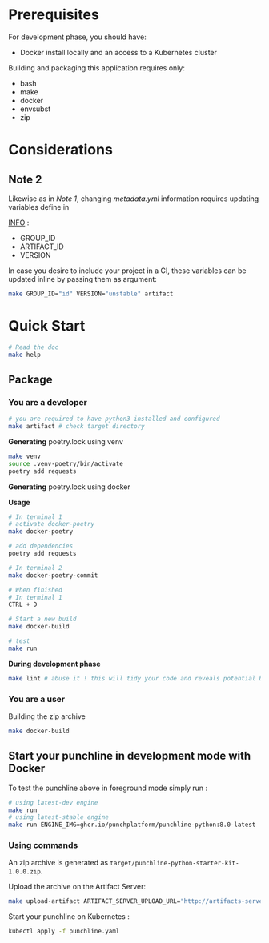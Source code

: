 # Prerequisites

For development phase, you should have:

- Docker install locally and an access to a Kubernetes cluster

Building and packaging this application requires only:

- bash
- make
- docker
- envsubst
- zip

# Considerations

## Note 2

Likewise as in *Note 1*, changing *metadata.yml* information requires updating variables define in

[INFO](./INFO) :

- GROUP_ID
- ARTIFACT_ID
- VERSION

In case you desire to include your project in a CI, these variables can be updated inline by passing them as argument:

```sh
make GROUP_ID="id" VERSION="unstable" artifact
```

# Quick Start

```sh
# Read the doc
make help
```

## Package

### You are a developer

```sh
# you are required to have python3 installed and configured
make artifact # check target directory
```

**Generating** poetry.lock using venv

```sh
make venv
source .venv-poetry/bin/activate
poetry add requests
```

**Generating** poetry.lock using docker

**Usage**

```sh
# In terminal 1
# activate docker-poetry
make docker-poetry

# add dependencies
poetry add requests

# In terminal 2
make docker-poetry-commit

# When finished
# In terminal 1
CTRL + D

# Start a new build
make docker-build

# test
make run
```

**During development phase**

```sh
make lint # abuse it ! this will tidy your code and reveals potential bugs...
```

### You are a user

Building the zip archive

```sh
make docker-build
```

## Start your punchline in development mode with Docker

To test the punchline above in foreground mode simply run :

```sh
# using latest-dev engine
make run
# using latest-stable engine
make run ENGINE_IMG=ghcr.io/punchplatform/punchline-python:8.0-latest
```

### Using commands

An zip archive is generated as `target/punchline-python-starter-kit-1.0.0.zip`.

Upload the archive on the Artifact Server:

```sh
make upload-artifact ARTIFACT_SERVER_UPLOAD_URL="http://artifacts-server.kooker:4245/v1/artifacts/upload"
```

Start your punchline on Kubernetes :
```sh
kubectl apply -f punchline.yaml
```
